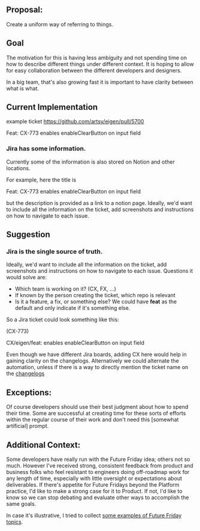 ## Proposal:

Create a uniform way of referring to things.

## Goal

The motivation for this is having less ambiguity and not spending time 
on how to describe different things under different context. 
It is hoping to allow for easy collaboration between the different developers and designers.

In a big team, that's also growing fast it is important to have clarity between what is what.

## Current Implementation
example ticket https://github.com/artsy/eigen/pull/5700 

Feat: CX-773 enables enableClearButton on input field

### Jira has some information. 
Currently some of the information is also stored on Notion and other locations. 

For example, here the title is

Feat: CX-773 enables enableClearButton on input field

but the description is provided as a link to a notion page. 
Ideally, we'd want to include all the information on the ticket, add screenshots and instructions on how to navigate to each issue.


## Suggestion

### Jira is the single source of truth. 

Ideally, we'd want to include all the information on the ticket, add screenshots and instructions on how to navigate to each issue.
Questions it would solve are:
* Which team is working on it? (CX, FX, ...)
* If known by the person creating the ticket, which repo is relevant
* Is it a feature, a fix, or something else? We could have **feat** as the default and only indicate if it's something else. 

So a Jira ticket could look something like this:

(CX-773) 

CX/eigen/feat: enables enableClearButton on input field

Even though we have different Jira boards, adding CX here would help in gaining clarity on the changelogs. 
Alternatively we could alternate the automation, unless if there is a way to directly mention the ticket name on the [changelogs](https://github.com/artsy/eigen/pull/5331/files) 

## Exceptions:

Of course developers should use their best judgment about how to spend their time. Some are successful at creating time for these sorts of efforts within the regular course of their work and don't need this [somewhat artificial] prompt.

## Additional Context:

Some developers have really run with the Future Friday idea; others not so much. However I've received strong, consistent feedback from product and business folks who feel resistant to engineers doing off-roadmap work for any length of time, especially with little oversight or expectations about deliverables. If there's appetite for Future Fridays beyond the Platform practice, I'd like to make a strong case for it to Product. If not, I'd like to know so we can stop debating and evaluate other ways to accomplish the same goals.

In case it's illustrative, I tried to collect [some examples of Future Friday topics](https://gist.github.com/joeyAghion/e180a4ba7e707ab217f9f9aabd5bdba4).
